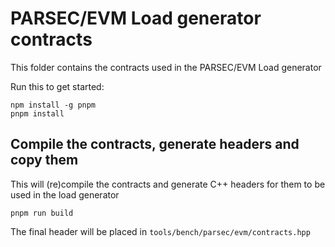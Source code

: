 # PARSEC/EVM Load generator contracts

This folder contains the contracts used in the PARSEC/EVM Load generator

Run this to get started:

```
npm install -g pnpm
pnpm install
```

## Compile the contracts, generate headers and copy them

This will (re)compile the contracts and generate C++ headers for them to be used
in the load generator

```
pnpm run build
```

The final header will be placed in `tools/bench/parsec/evm/contracts.hpp`

